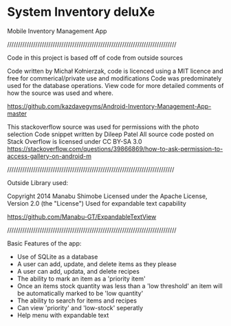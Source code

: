 # System Inventory deluXe
Mobile Inventory Management App
 
//////////////////////////////////////////////////////////////////////////////

Code in this project is based off of code from outside sources

Code written by Michał Kołnierzak, code is licenced using a MIT licence
and free for commerical/private use and modifications
Code was predominately used for the database operations. View code for more
detailed comments of how the source was used and where. 

https://github.com/kazdavegyms/Android-Inventory-Management-App-master
 
This stackoverflow source was used for permissions with the photo selection
Code snippet written by Dileep Patel
All source code posted on Stack Overflow is licensed under CC BY-SA 3.0
https://stackoverflow.com/questions/39866869/how-to-ask-permission-to-access-gallery-on-android-m

/////////////////////////////////////////////////////////////////////////////

Outside Library used: 

Copyright 2014 Manabu Shimobe
Licensed under the Apache License, Version 2.0 (the "License")
Used for expandable text capability

https://github.com/Manabu-GT/ExpandableTextView


//////////////////////////////////////////////////////////////////////////////

Basic Features of the app:

* Use of SQLite as a database
* A user can add, update, and delete items as they please
* A user can add, updata, and delete recipes
* The ability to mark an item as a 'priority item' 
* Once an items stock quantity was less than a 'low threshold' an item will be automatically marked to be 'low quantity'
* The ability to search for items and recipes
* Can view 'priority' and 'low-stock' seperatly 
* Help menu with expandable text
